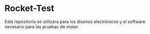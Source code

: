 # Rocket-Test
Este repositorio se utilizara para los diseńos electrónicos y el software necesario para las pruebas de motor.
